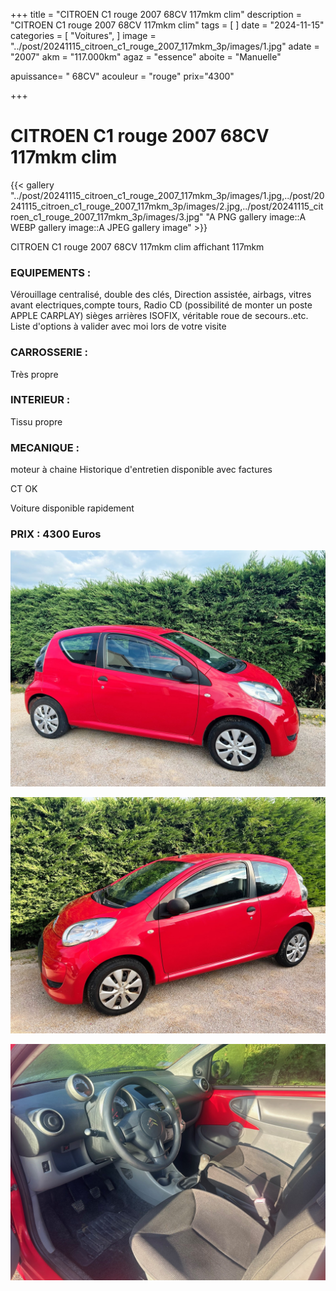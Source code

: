 +++
title = "CITROEN C1 rouge 2007 68CV 117mkm clim"
description = "CITROEN C1 rouge 2007 68CV 117mkm clim"
tags = [
]
date = "2024-11-15"
categories = [
    "Voitures",
]
image = "../post/20241115_citroen_c1_rouge_2007_117mkm_3p/images/1.jpg"
adate = "2007"
akm = "117.000km"
agaz = "essence"
aboite = "Manuelle"

apuissance= " 68CV"
acouleur = "rouge"
prix="4300"

+++

# CITROEN C1 rouge 2007 68CV 117mkm clim

{{< gallery "../post/20241115_citroen_c1_rouge_2007_117mkm_3p/images/1.jpg,../post/20241115_citroen_c1_rouge_2007_117mkm_3p/images/2.jpg,../post/20241115_citroen_c1_rouge_2007_117mkm_3p/images/3.jpg" "A PNG gallery image::A WEBP gallery image::A JPEG gallery image" >}}


CITROEN C1 rouge 2007 68CV 117mkm clim affichant 117mkm

### EQUIPEMENTS :
Vérouillage centralisé, double des clés, Direction assistée, airbags, vitres avant electriques,compte tours, Radio CD (possibilité de monter un poste APPLE CARPLAY) sièges arrières ISOFIX, véritable roue de secours..etc.
Liste d'options à valider avec moi lors de votre visite



### CARROSSERIE :
Très propre


### INTERIEUR :
Tissu propre

### MECANIQUE :
moteur à chaine
Historique d'entretien disponible avec factures

CT OK

Voiture disponible rapidement


### PRIX : 4300 Euros


<!-- more -->


![](images/1.jpg)

![](images/2.jpg)

![](images/3.jpg)

